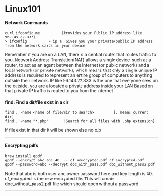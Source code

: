 # Linux101


#### Network Commands

```
curl ifconfig.me          [Provides your Public IP address like 96.143.22.333]
> ifconfig          > ip a  Gives you your private/public IP address from the network cards in your device
```
Remember if you are on a LAN, there is a central router that routes traffic to you. 
Network Address Translation(NAT) allows a single device, such as a router, to act as an agent between the Internet (or public network) and a local network (or private network), which means that only a single unique IP address is required to represent an entire group of computers to anything outside their network.
IP like 96.143.22.333 is the one that everyone sees on the outside, you are allocated a private address inside your LAN
Based on that private IP traffic is routed to you from the internet

#### find: Find a dir/file exist in a dir

```
find . -name <name of file/dir to search>         [. means current dir]
find . -name "*.php"       [Search for all files with .php extension]
```

If file exist in that dir it will be shown else no o/p

---

#### Encrypting pdfs

```
brew install qpdf
qpdf --encrypt abc abc 40  -- cf_unecrypted.pdf cf_encrypted.pdf
qpdf --password=abc --decrypt doc_with_pass.pdf doc_without_pass2.pdf
```
Note that abc is both user and owner password here and key length is 40. 
cf_encrypted is the new encrypted file.
This will create doc_without_pass2.pdf file which should open without a password.

---
